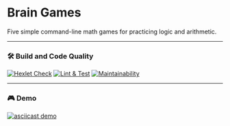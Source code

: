 # Brain Games

Five simple command-line math games for practicing logic and arithmetic.

---

### 🛠 Build and Code Quality

[![Hexlet Check](https://github.com/Asankhey/python-project-49/actions/workflows/hexlet-check.yml/badge.svg)](https://github.com/Asankhey/python-project-49/actions)
[![Lint & Test](https://github.com/Asankhey/python-project-49/actions/workflows/lint.yml/badge.svg)](https://github.com/Asankhey/python-project-49/actions)
[![Maintainability](https://api.codeclimate.com/v1/badges/daed4b2aed51284a46a6/maintainability)](https://codeclimate.com/github/Asankhey/python-project-49/maintainability)

---

### 🎮 Demo

[![asciicast demo](https://asciinema.org/a/Q6ccqjUOVoNQklq1gsIub1PdT.svg)](https://asciinema.org/a/Q6ccqjUOVoNQklq1gsIub1PdT)
